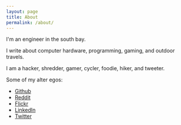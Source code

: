 ```yaml
---
layout: page
title: About
permalink: /about/
---
```

I'm an engineer in the south bay.

I write about computer hardware, programming, gaming, and outdoor travels.

I am a hacker, shredder, gamer, cycler, foodie, hiker, and tweeter.

Some of my alter egos:
* [Github](https://github.com/nschimme)
* [Reddit](https://old.reddit.com/user/jahara)
* [Flickr](https://www.flickr.com/photos/nilsschimmelmann/)
* [LinkedIn](https://www.linkedin.com/in/nilsschimmelmann/)
* [Twitter](https://twitter.com/nschimme)

